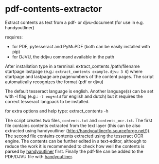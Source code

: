# pdf-contents-extractor 
Extract contents as text from a pdf- or djvu-document (for use in e.g. handyoutliner)

requires:
* for PDF, pytesseract and PyMuPDF (both can be easily installed with pip)
* for DJVU, the ddjvu command available in the path

After installation type in a terminal: extract_contents /path/filename startpage lastpage
(e.g.: `extract_contents example.djvu 3 6`)
where startpage and lastpage are pagenumbers of the content pages.
The script automatically recognizes the format (pdf or djvu)

The default tesseract language is english. Another language(s) can be set with -l flag (e.g.: `-l eng+nld` for english and dutch) but it requires the correct tesseract langpack to be installed.

for extra options and help type: extract_contents -h

The script creates two files, `contents.txt` and `contents_ocr.txt`. The first file contains contents extracted from the text layer (this can be also extracted using handyoutliner (http://handyoutlinerfo.sourceforge.net/)). The second file contains contents extracted using the tesseract OCR engine. The contents can be further edited in a text-editor, although to reduce the work it is recommended to check how well the contents is parsed by [handyoutliner](http://handyoutlinerfo.sourceforge.net/) first. Finally the pdf-file can be added to the PDF/DJVU file with [handyoutliner](http://handyoutlinerfo.sourceforge.net/). 


